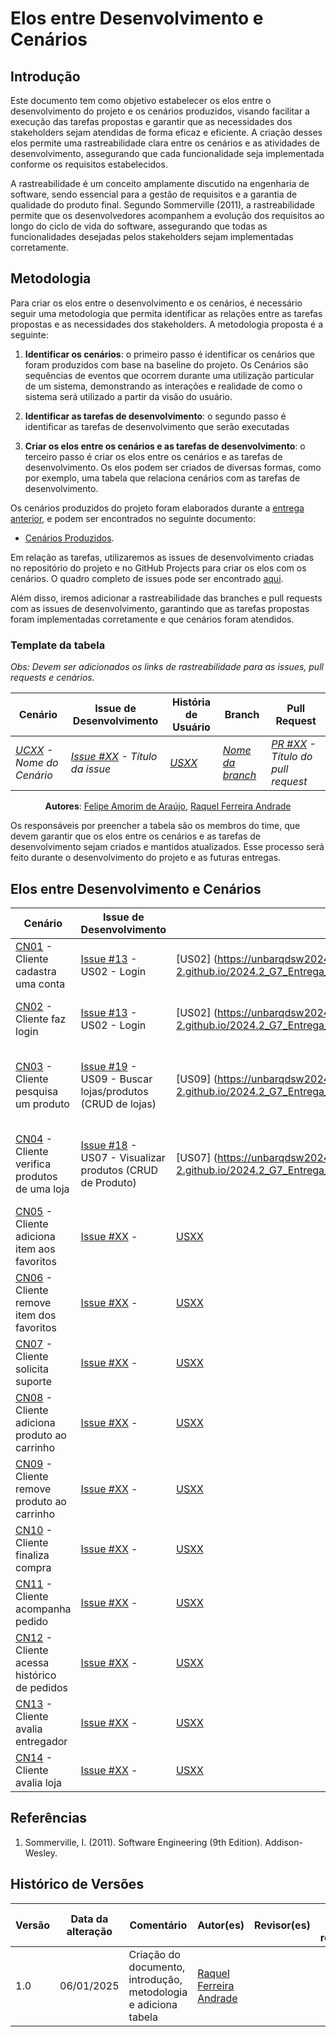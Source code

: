 # Elos entre Desenvolvimento e Cenários

## Introdução

Este documento tem como objetivo estabelecer os elos entre o desenvolvimento do projeto e os cenários produzidos, visando facilitar a execução das tarefas propostas e garantir que as necessidades dos stakeholders sejam atendidas de forma eficaz e eficiente. A criação desses elos permite uma rastreabilidade clara entre os cenários e as atividades de desenvolvimento, assegurando que cada funcionalidade seja implementada conforme os requisitos estabelecidos.

A rastreabilidade é um conceito amplamente discutido na engenharia de software, sendo essencial para a gestão de requisitos e a garantia de qualidade do produto final. Segundo Sommerville (2011), a rastreabilidade permite que os desenvolvedores acompanhem a evolução dos requisitos ao longo do ciclo de vida do software, assegurando que todas as funcionalidades desejadas pelos stakeholders sejam implementadas corretamente.

## Metodologia

Para criar os elos entre o desenvolvimento e os cenários, é necessário seguir uma metodologia que permita identificar as relações entre as tarefas propostas e as necessidades dos stakeholders. A metodologia proposta é a seguinte:

1. **Identificar os cenários**: o primeiro passo é identificar os cenários que foram produzidos com base na baseline do projeto. Os Cenários são sequências de eventos que ocorrem durante uma utilização particular de um sistema, demonstrando as interações e realidade de como o sistema será utilizado a partir da visão do usuário.

2. **Identificar as tarefas de desenvolvimento**: o segundo passo é identificar as tarefas de desenvolvimento que serão executadas

3. **Criar os elos entre os cenários e as tarefas de desenvolvimento**: o terceiro passo é criar os elos entre os cenários e as tarefas de desenvolvimento. Os elos podem ser criados de diversas formas, como por exemplo, uma tabela que relaciona cenários com as tarefas de desenvolvimento.

Os cenários produzidos do projeto foram elaborados durante a [entrega anterior](https://github.com/UnBArqDsw2024-2/2024.2_G7_Entrega_Entrega_02), e podem ser encontrados no seguinte documento: 

- [Cenários Produzidos](https://unbarqdsw2024-2.github.io/2024.2_G7_Entrega_Entrega_02/#/Modelagem/Extra/Cenarios/cenarios).

Em relação as tarefas, utilizaremos as issues de desenvolvimento criadas no repositório do projeto e no GitHub Projects para criar os elos com os cenários. O quadro completo de issues pode ser encontrado [aqui](https://github.com/orgs/UnBArqDsw2024-2/projects/2).

Além disso, iremos adicionar a rastreabilidade das branches e pull requests com as issues de desenvolvimento, garantindo que as tarefas propostas foram implementadas corretamente e que cenários foram atendidos.

### Template da tabela

*Obs: Devem ser adicionados os links de rastreabilidade para as issues, pull requests e cenários.*

<center>

| Cenário | Issue de Desenvolvimento | História de Usuário | Branch | Pull Request |
|-------------|--------------------------|---------------------|--------|--------------|
| *[UCXX]() - Nome do Cenário* | *[Issue #XX]() - Título da issue* | *[USXX]()* | *[Nome da branch]()* | *[PR #XX]() - Título do pull request* |

**Autores**: [Felipe Amorim de Araújo](https://github.com/lipeaaraujo), [Raquel Ferreira Andrade](https://github.com/raquel-andrade)

</center>

Os responsáveis por preencher a tabela são os membros do time, que devem garantir que os elos entre os cenários e as tarefas de desenvolvimento sejam criados e mantidos atualizados. Esse processo será feito durante o desenvolvimento do projeto e as futuras entregas.

## Elos entre Desenvolvimento e Cenários

| Cenário | Issue de Desenvolvimento | História de Usuário | Branch | Pull Request |
|-------------|--------------------------|---------------------|--------|--------------|
| [CN01](https://unbarqdsw2024-2.github.io/2024.2_G7_Entrega_Entrega_02/#/Modelagem/Extra/Cenarios/cenarios) - Cliente cadastra uma conta	 | [Issue #13](https://github.com/UnBArqDsw2024-2/2024.2_G7_Entrega_Entrega_03/issues/13) - US02 - Login | [US02] (https://unbarqdsw2024-2.github.io/2024.2_G7_Entrega_Entrega_02/#/Modelagem/Extra/ModelagemAgil/Backlog#us02) | [12-us01](https://github.com/UnBArqDsw2024-2/2024.2_G7_Entrega_Entrega_03/tree/12-us01) | [PR #28](https://github.com/UnBArqDsw2024-2/2024.2_G7_Entrega_Entrega_03/pull/28) - US01 e US02 - CRUD da Conta e Login |
| [CN02](https://unbarqdsw2024-2.github.io/2024.2_G7_Entrega_Entrega_02/#/Modelagem/Extra/Cenarios/cenarios) - Cliente faz login | [Issue #13](https://github.com/UnBArqDsw2024-2/2024.2_G7_Entrega_Entrega_03/issues/13) - US02 - Login | [US02] (https://unbarqdsw2024-2.github.io/2024.2_G7_Entrega_Entrega_02/#/Modelagem/Extra/ModelagemAgil/Backlog#us02) | [12-us01](https://github.com/UnBArqDsw2024-2/2024.2_G7_Entrega_Entrega_03/tree/12-us01) | [PR #28](https://github.com/UnBArqDsw2024-2/2024.2_G7_Entrega_Entrega_03/pull/28) - US01 e US02 - CRUD da Conta e Login |
| [CN03](https://unbarqdsw2024-2.github.io/2024.2_G7_Entrega_Entrega_02/#/Modelagem/Extra/Cenarios/cenarios) - Cliente pesquisa um produto	 | [Issue #19](https://github.com/UnBArqDsw2024-2/2024.2_G7_Entrega_Entrega_03/issues/19) - US09 - Buscar lojas/produtos (CRUD de lojas) | [US09] (https://unbarqdsw2024-2.github.io/2024.2_G7_Entrega_Entrega_02/#/Modelagem/Extra/ModelagemAgil/Backlog#us09)| [19-us09](https://github.com/UnBArqDsw2024-2/2024.2_G7_Entrega_Entrega_03/tree/19-us09) | [PR #29](https://github.com/UnBArqDsw2024-2/2024.2_G7_Entrega_Entrega_03/pull/29) - US09 - Buscar lojas/produtos (CRUD de lojas) |
| [CN04](https://unbarqdsw2024-2.github.io/2024.2_G7_Entrega_Entrega_02/#/Modelagem/Extra/Cenarios/cenarios) - Cliente verifica produtos de uma loja | [Issue #18](https://github.com/UnBArqDsw2024-2/2024.2_G7_Entrega_Entrega_03/issues/18) - US07 - Visualizar produtos (CRUD de Produto) | [US07] (https://unbarqdsw2024-2.github.io/2024.2_G7_Entrega_Entrega_02/#/Modelagem/Extra/ModelagemAgil/Backlog#us07)| [18-us07](https://github.com/UnBArqDsw2024-2/2024.2_G7_Entrega_Entrega_03/tree/18-us07) | [PR #31](https://github.com/UnBArqDsw2024-2/2024.2_G7_Entrega_Entrega_03/pull/31) - US07 - Visualizar produtos (CRUD de Produto) |
| [CN05](https://unbarqdsw2024-2.github.io/2024.2_G7_Entrega_Entrega_02/#/Modelagem/Extra/Cenarios/cenarios) - Cliente adiciona item aos favoritos | [Issue #XX]() -  | [USXX]() | []() | [PR #XX]() - |
| [CN06](https://unbarqdsw2024-2.github.io/2024.2_G7_Entrega_Entrega_02/#/Modelagem/Extra/Cenarios/cenarios) - Cliente remove item dos favoritos | [Issue #XX]() -  | [USXX]() | []() | [PR #XX]() - |
| [CN07](https://unbarqdsw2024-2.github.io/2024.2_G7_Entrega_Entrega_02/#/Modelagem/Extra/Cenarios/cenarios) - Cliente solicita suporte | [Issue #XX]() -  | [USXX]() | []() | [PR #XX]() - |
| [CN08](https://unbarqdsw2024-2.github.io/2024.2_G7_Entrega_Entrega_02/#/Modelagem/Extra/Cenarios/cenarios) - Cliente adiciona produto ao carrinho | [Issue #XX]() -  | [USXX]() | []() | [PR #XX]() - |
| [CN09](https://unbarqdsw2024-2.github.io/2024.2_G7_Entrega_Entrega_02/#/Modelagem/Extra/Cenarios/cenarios) - Cliente remove produto ao carrinho | [Issue #XX]() -  | [USXX]() | []() | [PR #XX]() - |
| [CN10](https://unbarqdsw2024-2.github.io/2024.2_G7_Entrega_Entrega_02/#/Modelagem/Extra/Cenarios/cenarios) - Cliente finaliza compra | [Issue #XX]() -  | [USXX]() | []() | [PR #XX]() - |
| [CN11](https://unbarqdsw2024-2.github.io/2024.2_G7_Entrega_Entrega_02/#/Modelagem/Extra/Cenarios/cenarios) - Cliente acompanha pedido | [Issue #XX]() -  | [USXX]() | []() | [PR #XX]() - |
| [CN12](https://unbarqdsw2024-2.github.io/2024.2_G7_Entrega_Entrega_02/#/Modelagem/Extra/Cenarios/cenarios) - Cliente acessa histórico de pedidos | [Issue #XX]() -  | [USXX]() | []() | [PR #XX]() - |
| [CN13](https://unbarqdsw2024-2.github.io/2024.2_G7_Entrega_Entrega_02/#/Modelagem/Extra/Cenarios/cenarios) - Cliente avalia entregador | [Issue #XX]() -  | [USXX]() | []() | [PR #XX]() - |
| [CN14](https://unbarqdsw2024-2.github.io/2024.2_G7_Entrega_Entrega_02/#/Modelagem/Extra/Cenarios/cenarios) - Cliente avalia loja | [Issue #XX]() -  | [USXX]() | []() | [PR #XX]() - |



## Referências

1. Sommerville, I. (2011). Software Engineering (9th Edition). Addison-Wesley.

## Histórico de Versões

| Versão | Data da alteração | Comentário | Autor(es) | Revisor(es) | Data de revisão |
|--------|-----------|-----------|-----------|-------------|-------------|
| 1.0 | 06/01/2025 | Criação do documento, introdução, metodologia e adiciona tabela | [Raquel Ferreira Andrade](https://github.com/raquel-andrade) |  |  |

